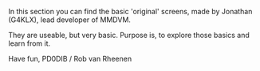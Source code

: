 In this section you can find the basic 'original' screens, made by Jonathan (G4KLX), lead developer of MMDVM.

They are useable, but very basic. Purpose is, to explore those basics and learn from it.

Have fun, PD0DIB / Rob van Rheenen
